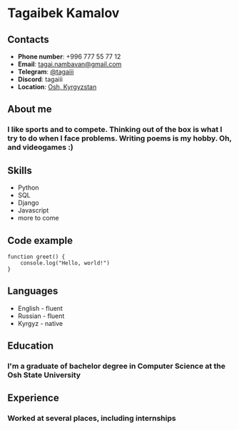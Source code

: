 # Tagaibek Kamalov

## Contacts

* **Phone number**: +996 777 55 77 12
* **Email**: tagai.nambavan@gmail.com
* **Telegram**: [@tagaiii](https://t.me/tagaiii)
* **Discord**: tagaiii
* **Location**: [Osh, Kyrgyzstan](https://maps.app.goo.gl/1Q3YAgv1UhAk1a9y8)

## About me

### I like sports and to compete. Thinking out of the box is what I try to do when I face problems. Writing poems is my hobby. Oh, and videogames :)

## Skills

* Python
* SQL
* Django
* Javascript
* more to come


## Code example
```
function greet() {
    console.log("Hello, world!")
}
```
## Languages

* English - fluent
* Russian - fluent
* Kyrgyz - native

## Education

### I'm a graduate of bachelor degree in Computer Science at the Osh State University

## Experience

### Worked at several places, including internships